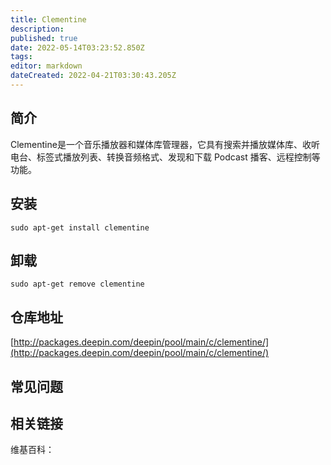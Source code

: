 ```yaml
---
title: Clementine
description: 
published: true
date: 2022-05-14T03:23:52.850Z
tags: 
editor: markdown
dateCreated: 2022-04-21T03:30:43.205Z
---
```


## 简介

Clementine是一个音乐播放器和媒体库管理器，它具有搜索并播放媒体库、收听电台、标签式播放列表、转换音频格式、发现和下载 Podcast 播客、远程控制等功能。

## 安装

`sudo apt-get install clementine`

## 卸载

`sudo apt-get remove clementine`

## 仓库地址

[http://packages.deepin.com/deepin/pool/main/c/clementine/](http://packages.deepin.com/deepin/pool/main/c/clementine/)


## 常见问题


## 相关链接

维基百科：